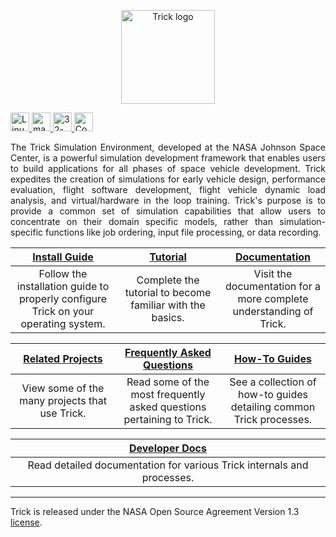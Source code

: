 <p align=center>
<picture>
  <a href="https://nasa.github.io/trick">
  <source media="(prefers-color-scheme: dark)" srcset="https://raw.github.com/nasa/Trick/master/TrickLogo_darkmode.png">
  <img alt="Trick logo" src="https://raw.github.com/nasa/Trick/master/TrickLogo.png" height=150px>
</picture>
</p>

<p align=left>
<a href="https://github.com/nasa/trick/actions?query=workflow%3ALinux">
<img src="https://github.com/nasa/trick/workflows/Linux/badge.svg?branch=master" alt="Linux" height=30px>
</a>
<a href="https://github.com/nasa/trick/actions?query=workflow%3AmacOS">
<img src="https://github.com/nasa/trick/workflows/test_macOS.yml/badge.svg?branch=master" alt="macOS" height=30px>
</a>
<a href="https://github.com/nasa/trick/actions?query=workflow%3A32-bit">
<img src="https://github.com/nasa/trick/workflows/32-bit/badge.svg?branch=master" alt="32-bit" height=30px>
</a>
<a href="https://coveralls.io/github/nasa/trick?branch=master">
<img src="https://coveralls.io/repos/github/nasa/trick/badge.svg?branch=master" alt="Coverage Status" height=30px>
</a>
</p>


<p align=justify>
The Trick Simulation Environment, developed at the NASA Johnson Space Center, is a powerful simulation development framework that enables users to build applications for all phases of space vehicle development. Trick expedites the creation of simulations for early vehicle design, performance evaluation, flight software development, flight vehicle dynamic load analysis, and virtual/hardware in the loop training. Trick's purpose is to provide a common set of simulation capabilities that allow users to concentrate on their domain specific models, rather than simulation-specific functions like job ordering, input file processing, or data recording.
</p>

<table>
    <col width="33%">
    <col width="33%">
    <col width="33%">
    <thead>
        <tr>
            <th><a href="https://nasa.github.io/trick/documentation/install_guide/Install-Guide">Install Guide</a></th>
            <th><a href="https://nasa.github.io/trick/tutorial/Tutorial">Tutorial</a></th>
            <th><a href="https://nasa.github.io/trick/documentation/Documentation-Home">Documentation</a></th>
        </tr>
    </thead>
    <tbody>
        <tr align="center">
            <td>Follow the installation guide to properly configure Trick on your operating system.</td>
            <td>Complete the tutorial to become familiar with the basics.</td>
            <td>Visit the documentation for a more complete understanding of Trick.</td>
        </tr>
    </tbody>
</table>

<table>
    <col width="33%">
    <col width="33%">
    <col width="33%">
    <thead>
        <tr>
            <th><a href="https://nasa.github.io/trick/related_projects/Related-Projects">Related Projects</a></th>
            <th><a href="https://nasa.github.io/trick/faq/FAQ">Frequently Asked Questions</a></th>
            <th><a href="https://nasa.github.io/trick/howto_guides/How-To-Guides">How-To Guides</a></th>
        </tr>
    </thead>
    <tbody>
        <tr align="center">
            <td>View some of the many projects that use Trick.</td>
            <td>Read some of the most frequently asked questions pertaining to Trick.</td>
            <td>See a collection of how-to guides detailing common Trick processes.</td>
        </tr>
    </tbody>
</table>

<table align="center">
    <col width="100%">
    <thead>
        <tr>
            <th><a href="https://nasa.github.io/trick/developer_docs/Developer-Docs-Home"> Developer Docs </a></th>
        </tr>
    </thead>
    <tbody>
        <tr align="center">
            <td>Read detailed documentation for various Trick internals and processes.</td>
        </tr>
    </tbody>
</table>

---

Trick is released under the NASA Open Source Agreement Version 1.3 [license](https://github.com/nasa/trick/blob/master/LICENSE).
